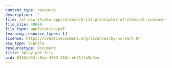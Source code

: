 ```yaml
---
content_type: resource
description: ''
file: /ol-ocw-studio-app/courses/5-112-principles-of-chemical-science-fall-2005/0453e334c0ab4383318aeb411fb5b7ea_QyishgPCBfg.pdf
file_size: 49669
file_type: application/pdf
learning_resource_types: []
license: https://creativecommons.org/licenses/by-nc-sa/4.0/
ocw_type: OCWFile
resourcetype: Document
title: 3play pdf file
uid: 0453e334-c0ab-4383-318a-eb411fb5b7ea
---
```

